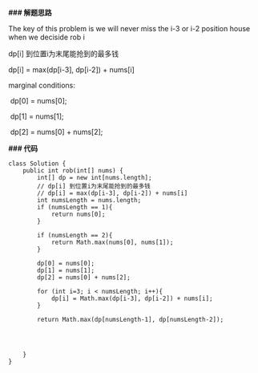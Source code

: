 **### 解题思路**

The key of this problem is we will never miss the i-3 or i-2 position house when we deciside rob i

dp[i] 到位置i为末尾能抢到的最多钱

dp[i] = max(dp[i-3], dp[i-2]) + nums[i]

marginal conditions:        

​    dp[0] = nums[0];

​    dp[1] = nums[1];

​    dp[2] = nums[0] + nums[2];



**### 代码**



```
class Solution {
    public int rob(int[] nums) {
        int[] dp = new int[nums.length];
        // dp[i] 到位置i为末尾能抢到的最多钱
        // dp[i] = max(dp[i-3], dp[i-2]) + nums[i] 
        int numsLength = nums.length;
        if (numsLength == 1){
            return nums[0];
        }

        if (numsLength == 2){
            return Math.max(nums[0], nums[1]);
        }

        dp[0] = nums[0];
        dp[1] = nums[1];
        dp[2] = nums[0] + nums[2];

        for (int i=3; i < numsLength; i++){
            dp[i] = Math.max(dp[i-3], dp[i-2]) + nums[i];
        }

        return Math.max(dp[numsLength-1], dp[numsLength-2]);




    }
}
```

